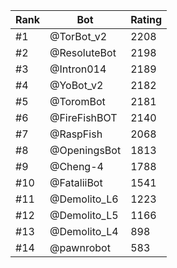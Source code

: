 Rank|Bot|Rating
---|---|---
#1|@TorBot_v2|2208
#2|@ResoluteBot|2198
#3|@Intron014|2189
#4|@YoBot_v2|2182
#5|@ToromBot|2181
#6|@FireFishBOT|2140
#7|@RaspFish|2068
#8|@OpeningsBot|1813
#9|@Cheng-4|1788
#10|@FataliiBot|1541
#11|@Demolito_L6|1223
#12|@Demolito_L5|1166
#13|@Demolito_L4|898
#14|@pawnrobot|583
